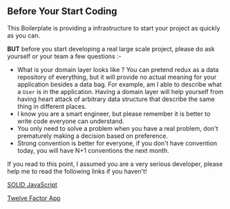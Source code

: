 ## Before Your Start Coding

This Boilerplate is providing a infrastructure to start your project as quickly as you can.

__BUT__ before you start developing a real large scale project, please do ask yourself or your team a few questions :-

* What is your domain layer looks like ? You can pretend redux as a data repository of everything, but it will provide no actual meaning for your application besides a data bag.  For example, am I able to describe what a `User` is in the application. Having a domain layer will help yourself from having heart attack of arbitrary data structure that describe the same thing in different places.
* I know you are a smart engineer, but please remember it is better to write code everyone can understand.
* You only need to solve a problem when you have a real problem, don't prematurely making a decision based on preference.
* Strong convention is better for everyone, if you don't have convention today, you will have N+1 conventions the next month.

If you read to this point, I assumed you are a very serious developer, please help me to read the following links if you haven't!

[SOLID JavaScript](http://aspiringcraftsman.com/2011/12/08/solid-javascript-single-responsibility-principle/)

[Twelve Factor App](https://12factor.net/)
